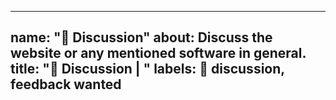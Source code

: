 <!--
    Is there already a discussion about this on the forum (https://forum.privacytools.io/search)?
    If not, please open a new discussion there. Thank you!
-->

---
name: "💬 Discussion"
about: Discuss the website or any mentioned software in general.
title: "💬 Discussion | "
labels: 💬 discussion, feedback wanted
---

<!-- Remember to stay civil! -->
